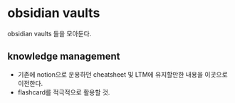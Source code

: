 # obsidian vaults

obsidian vaults 들을 모아둔다.


## knowledge management

- 기존에 notion으로 운용하던 cheatsheet 및 LTM에 유지할만한 내용을 이곳으로 이전한다.
- flashcard를 적극적으로 활용할 것.
